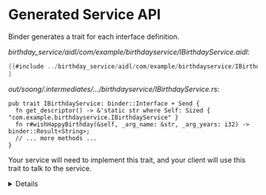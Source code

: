 # Generated Service API

Binder generates a trait for each interface definition.

_birthday_service/aidl/com/example/birthdayservice/IBirthdayService.aidl_:

```java
{{#include ../birthday_service/aidl/com/example/birthdayservice/IBirthdayService.aidl:IBirthdayService}}
}
```

_out/soong/.intermediates/.../birthdayservice/IBirthdayService.rs_:

<!-- dprint-ignore-start -->

```rust,ignore
pub trait IBirthdayService: binder::Interface + Send {
  fn get_descriptor() -> &'static str where Self: Sized { "com.example.birthdayservice.IBirthdayService" }
  fn r#wishHappyBirthday(&self, _arg_name: &str, _arg_years: i32) -> binder::Result<String>;
  // ... more methods ...
}
```

<!-- dprint-ignore-end -->

Your service will need to implement this trait, and your client will use this
trait to talk to the service.

<details>

- Point out how the generated function signature, specifically the argument and
  return types, correspond the interface definition.
  - `String` for an argument results in a different Rust type than `String` as a
    return type.

</details>
